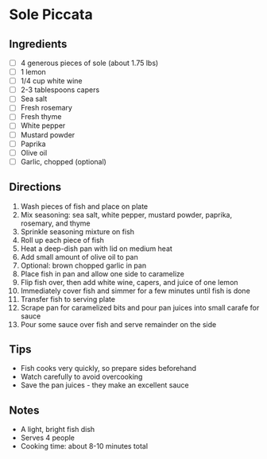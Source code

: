 # Sole Piccata

## Ingredients
- [ ] 4 generous pieces of sole (about 1.75 lbs)
- [ ] 1 lemon
- [ ] 1/4 cup white wine
- [ ] 2-3 tablespoons capers
- [ ] Sea salt
- [ ] Fresh rosemary
- [ ] Fresh thyme
- [ ] White pepper
- [ ] Mustard powder
- [ ] Paprika
- [ ] Olive oil
- [ ] Garlic, chopped (optional)

## Directions
1. Wash pieces of fish and place on plate
2. Mix seasoning: sea salt, white pepper, mustard powder, paprika, rosemary, and thyme
3. Sprinkle seasoning mixture on fish
4. Roll up each piece of fish
5. Heat a deep-dish pan with lid on medium heat
6. Add small amount of olive oil to pan
7. Optional: brown chopped garlic in pan
8. Place fish in pan and allow one side to caramelize
9. Flip fish over, then add white wine, capers, and juice of one lemon
10. Immediately cover fish and simmer for a few minutes until fish is done
11. Transfer fish to serving plate
12. Scrape pan for caramelized bits and pour pan juices into small carafe for sauce
13. Pour some sauce over fish and serve remainder on the side

## Tips
- Fish cooks very quickly, so prepare sides beforehand
- Watch carefully to avoid overcooking
- Save the pan juices - they make an excellent sauce

## Notes
- A light, bright fish dish
- Serves 4 people
- Cooking time: about 8-10 minutes total